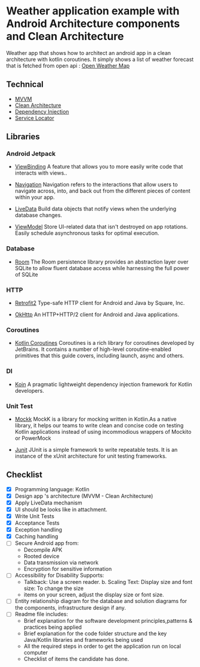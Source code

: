 # Weather application example with Android Architecture components and Clean Architecture

Weather app that shows how to architect an android app in a clean architecture with kotlin
coroutines. It simply shows a list of weather forecast that is fetched from open
api : [Open Weather Map](https://api.openweathermap.org/)

## Technical

* [MVVM](https://developer.android.com/jetpack/guide)
* [Clean Architecture](https://github.com/android10/Android-CleanArchitecture)
* [Dependency Injection](https://en.wikipedia.org/wiki/Dependency_injection)
* [Service Locator](https://en.wikipedia.org/wiki/Service_locator_pattern)

## Libraries

### Android Jetpack

* [ViewBinding](https://developer.android.com/topic/libraries/view-binding) A feature that allows
  you to more easily write code that interacts with views..

* [Navigation](https://developer.android.com/guide/navigation) Navigation refers to the interactions
  that allow users to navigate across, into, and back out from the different pieces of content
  within your app.

* [LiveData](https://developer.android.com/topic/libraries/architecture/livedata) Build data objects
  that notify views when the underlying database changes.

* [ViewModel](https://developer.android.com/topic/libraries/architecture/viewmodel) Store UI-related
  data that isn't destroyed on app rotations. Easily schedule asynchronous tasks for optimal
  execution.

### Database

* [Room](https://developer.android.com/training/data-storage/room) The Room persistence library
  provides an abstraction layer over SQLite to allow fluent database access while harnessing the
  full power of SQLite

### HTTP

* [Retrofit2](https://github.com/square/retrofit) Type-safe HTTP client for Android and Java by
  Square, Inc.

* [OkHttp](https://github.com/square/okhttp) An HTTP+HTTP/2 client for Android and Java
  applications.

### Coroutines

* [Kotlin Coroutines](https://github.com/Kotlin/kotlinx.coroutines) Coroutines is a rich library for
  coroutines developed by JetBrains. It contains a number of high-level coroutine-enabled primitives
  that this guide covers, including launch, async and others.

### DI

* [Koin](https://insert-koin.io/) A pragmatic lightweight dependency injection framework for Kotlin
  developers.

### Unit Test

* [Mockk](https://mockk.io/) MockK is a library for mocking written in Kotlin.As a native library,
  it helps our teams to write clean and concise code on testing Kotlin applications instead of using
  incommodious wrappers of Mockito or PowerMock

* [Junit](https://developer.android.com/training/testing/unit-testing/local-unit-tests) JUnit is a
  simple framework to write repeatable tests. It is an instance of the xUnit architecture for unit
  testing frameworks.

## Checklist

* [x] Programming language: Kotlin
* [x] Design app 's architecture (MVVM - Clean Architecture)
* [x] Apply LiveData mechanism
* [x] UI should be looks like in attachment.
* [x] Write Unit Tests
* [x] Acceptance Tests
* [x] Exception handling
* [x] Caching handling
* [ ] Secure Android app from:
    - Decompile APK
    - Rooted device
    - Data transmission via network
    - Encryption for sensitive information
* [ ] Accessibility for Disability Supports:
    - Talkback: Use a screen reader. b. Scaling Text: Display size and font size: To change the size
    - items on your screen, adjust the display size or font size.
* [ ] Entity relationship diagram for the database and solution diagrams for the components,
  infrastructure design if any.
* [ ] Readme file includes:
    - Brief explanation for the software development principles,patterns & practices being applied
    - Brief explanation for the code folder structure and the key Java/Kotlin libraries and
      frameworks being used
    - All the required steps in order to get the application run on local computer
    - Checklist of items the candidate has done.

